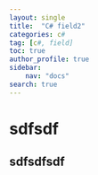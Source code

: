 ```yaml
---
layout: single
title:  "C# field2"
categories: c#
tag: [c#, field]
toc: true
author_profile: true
sidebar:
    nav: "docs"
search: true
---
```


# sdfsdf
## sdfsdfsdf
